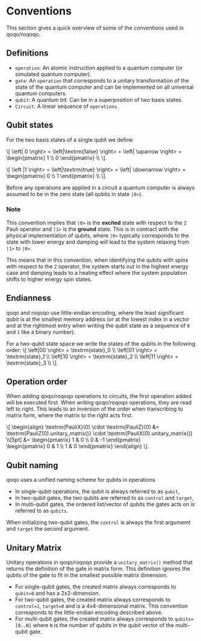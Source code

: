 # Conventions

This section gives a quick overview of some of the conventions used in qoqo/roqoqo.

## Definitions

* `operation`: An atomic instruction applied to a quantum computer (or simulated quantum computer).
* `gate`: An `operation` that corresponds to a unitary transformation of the state of the quantum computer and can be implemented on all universal quantum computers.
* `qubit`: A quantum bit. Can be in a superposition of two basis states.
* `Circuit`: A linear sequence of `operations`.

## Qubit states

For the two basis states of a single qubit we define

\\[
 \left\| 0 \right>  =  \left|\textrm{false} \right> =  \left| \uparrow \right> = \begin{pmatrix}
 1 \\\\
 0
 \end{pmatrix} \\\\
 \\].

 \\[
 \left \|1 \right>  =  \left|\textrm{true} \right> =  \left| \downarrow \right> = \begin{pmatrix}
 0 \\\\
 1
 \end{pmatrix} \\\\
 \\].

Before  any operations are applied in a circuit a quantum computer is always assumed to be in the zero state (all qubits in state `|0>`).

### Note

This convention implies that `|0>` is the **excited** state with respect to the `Z` Pauli operator and `|1>` is the **ground** state. This is in contract with the physical implementation of qubits, where `|0>` typically corresponds to the state with lower energy and damping will lead to the system relaxing from `|1>` to `|0>`.

This means that in this convention, when identifying the qubits with spins with respect to the `Z` operator, the system starts out in the highest energy case and damping leads to a heating effect where the system population shifts to higher energy spin states.

## Endianness

qoqo and roqoqo use little-endian encoding, where the least significant qubit is at the smallest memory address (or at the lowest index in a vector and at the rightmost entry when writing the qubit state as a sequence of `0` and `1` like a binary number).

For a two-qubit state space we write the states of the qubits in the following order:
 \\[
 \left|00 \right>  =  \textrm{state}_0 \\\\
 \left|01 \right>  =  \textrm{state}_1 \\\\
 \left|10 \right>  =  \textrm{state}_2 \\\\
 \left|11 \right>  =  \textrm{state}_3 \\\\
 \\].

## Operation order

 When adding qoqo/roqoqo operations to circuits, the first operation added will be executed first. When writing qoqo/roqoqo operations, they are read left to right. This leads to an inversion of the order when transcribing to matrix form, where the matrix to the right acts first.

 \\[
\begin{align}
\textrm{PauliX}(0) \cdot \textrm{PauliZ}(0) &= \textrm{PauliZ(0).unitary_matrix()} \cdot \textrm{PauliX(0).unitary_matrix()} \\\\[5pt]
&= \begin{pmatrix} 1 & 0 \\\\ 0 & -1 \end{pmatrix}  
\begin{pmatrix} 0 & 1 \\\\ 1 & 0 \end{pmatrix}
\end{align}
 \\].

## Qubit naming

qoqo uses a unified naming scheme for qubits in operations

* In single-qubit operations, the qubit is always referred to as `qubit`,
* In two-qubit gates, the two qubits are referred to as `control` and `target`,
* In multi-qubit gates, the ordered list/vector of qubits the gates acts on is referred to as `qubits`.

When initializing two-qubit gates, the `control` is always the first argumemt and `target` the second argument.

## Unitary Matrix

Unitary operations in qoqo/roqoqo provide a `unitary_matrix()` method that returns the definition of the gate in matrix form. This definition ignores the qubits of the gate to fit in the smallest possible matrix dimension.

* For single-qubit gates, the created matrix always corresponds to `qubit=0` and has a 2x2-dimension.
* For two-qubit gates, the created matrix always corresponds to `control=1`, `target=0` and is a 4x4-dimensional matrix. This convention corresponds to the little-endian encoding described above.
* For multi-qubit gates, the created matrix always corresponds to `qubits=[0..N]` where `N` is the number of qubits in the qubit vector of the multi-qubit gate.
